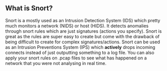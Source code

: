 ## What is Snort?

Snort is a mostly used as an Intrusion Detection System (IDS) which pretty much monitors a network (NIDS) or host (HIDS). It detects anomalies through snort rules which are just signatures (actions you specify). Snort is great as the rules are super easy to create but come with the drawback of being difficult to create for complex signatures/actions. Snort can be used as an Intrusion Preventions System (IPS) which **actively** drops incoming connects instead of just outputting something to a log file. You can also apply your snort rules on .pcap files to see what has happened on a network that you were not analysing in real time.